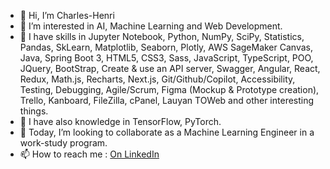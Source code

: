 - 👋 Hi, I’m Charles-Henri
- 👀 I’m interested in AI, Machine Learning and Web Development.
- 🌱 I have skills in Jupyter Notebook, Python, NumPy, SciPy, Statistics, Pandas, SkLearn, Matplotlib, Seaborn, Plotly, AWS SageMaker Canvas, Java, Spring Boot 3, HTML5, CSS3, Sass, JavaScript, TypeScript, POO, JQuery, BootStrap, Create & use an API server, Swagger, Angular, React, Redux, Math.js, Recharts, Next.js, Git/Github/Copilot, Accessibility, Testing, Debugging, Agile/Scrum, Figma (Mockup & Prototype creation), Trello, Kanboard, FileZilla, cPanel, Lauyan TOWeb and other interesting things.
- 🌱 I have also knowledge in TensorFlow, PyTorch.
- 💞️ Today, I’m looking to collaborate as a Machine Learning Engineer in a work-study program.
- 📫 How to reach me : [On LinkedIn](https://www.linkedin.com/in/charles-henri-saint-mars)

<!---
charlenry/charlenry is a ✨ special ✨ repository because its `README.md` (this file) appears on your GitHub profile.
You can click the Preview link to take a look at your changes.
--->
